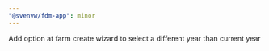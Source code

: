 ```yaml
---
"@svenvw/fdm-app": minor
---
```


Add option at farm create wizard to select a different year than current year
